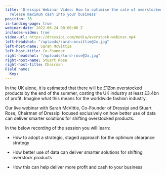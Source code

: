 ```yaml
---
title: 'Dressipi Webinar Video: How to optimise the sale of overstocked products and
  release maximum cash into your business'
position: 33
is-landing-page: true
webinar-date: 2022-06-24 00:00:00 Z
includes-video: true
video-url: https://dressipi.com/media/overstock-webinar.mp4
left-headshot: "/uploads/sarah-mcvittie@2x.jpg"
left-host-name: Sarah McVittie
left-host-title: Co-Founder
right-headshot: "/uploads/lord-rose@2x.jpg"
right-host-name: Stuart Rose
right-host-title: Chairman
Field name:
  Key: 
---
```


In the UK alone, it is estimated that there will be £12bn overstocked products by the end of the summer, costing the UK industry at least £3.4bn of profit. Imagine what this means for the worldwide fashion industry.

Our live webinar with Sarah McVittie, Co-Founder of Dressipi and Stuart Rose, Chairman of Dressipi focused exclusively on how better use of data can deliver smarter solutions for shifting overstocked products.

 In the below recording of the session you will learn:

* How to adopt a strategic, staged approach for the optimum clearance strategy

* How better use of data can deliver smarter solutions for shifting overstock products

* How this can help deliver more profit and cash to your business
